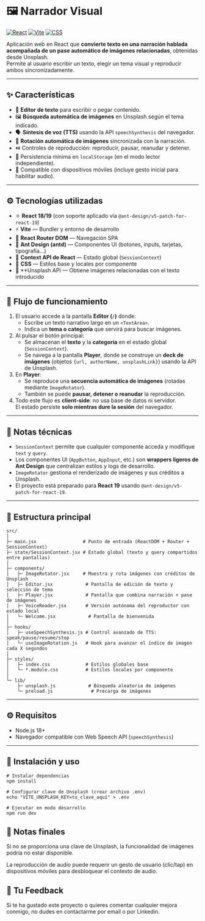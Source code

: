 # 🖼️ Narrador Visual

[![React](https://img.shields.io/badge/React-18%2F19-61DAFB?logo=react&logoColor=white&style=flat)](https://react.dev/)
[![Vite](https://img.shields.io/badge/Vite-5+-646CFF?logo=vite&logoColor=white&style=flat)](https://vitejs.dev/)
[![CSS](https://img.shields.io/badge/CSS-Modules-1572B6?logo=css3&logoColor=white&style=flat)](https://developer.mozilla.org/docs/Web/CSS)


Aplicación web en React que **convierte texto en una narración hablada acompañada de un pase automático de imágenes relacionadas**, obtenidas desde Unsplash.  
Permite al usuario escribir un texto, elegir un tema visual y reproducir ambos sincronizadamente.

---

## ✨ Características

- 📝 **Editor de texto** para escribir o pegar contenido.
- 🖼️ **Búsqueda automática de imágenes** en Unsplash según el tema indicado.
- 🗣️ **Síntesis de voz (TTS)** usando la API `speechSynthesis` del navegador.
- 📸 **Rotación automática de imágenes** sincronizada con la narración.
- ⏯️ Controles de reproducción: reproducir, pausar, reanudar y detener.
- 💾 Persistencia mínima en `localStorage` (en el modo lector independiente).
- 📱 Compatible con dispositivos móviles (incluye gesto inicial para habilitar audio).

---

## ⚙️ Tecnologías utilizadas

- ⚛️ **React 18/19** (con soporte aplicado vía `@ant-design/v5-patch-for-react-19`)
- ⚡ **Vite** — Bundler y entorno de desarrollo
- 🧭 **React Router DOM** — Navegación SPA
- 🎨 **Ant Design (antd)** — Componentes UI (botones, inputs, tarjetas, tipografía…)
- 🧠 **Context API de React** — Estado global (`SessionContext`)
- 🎨 **CSS** — Estilos base y locales por componente
- 🌄 **Unsplash API — Obtiene imágenes relacionadas con el texto introducido

---

## 🧠 Flujo de funcionamiento

1. El usuario accede a la pantalla **Editor (`/`)** donde:
   - Escribe un texto narrativo largo en un `<TextArea>`.
   - Indica un **tema o categoría** que servirá para buscar imágenes.
2. Al pulsar el botón principal:
   - Se almacenan el **texto** y la **categoría** en el estado global (`SessionContext`).
   - Se navega a la pantalla **Player**, donde se construye un **deck de imágenes** (objetos `{url, authorName, unsplashLink}`) usando la API de Unsplash.
3. En **Player**:
   - Se reproduce una **secuencia automática de imágenes** (rotadas mediante `ImageRotator`).
   - También se puede **pausar, detener o reanudar** la reproducción.
4. Todo este flujo es **client-side**: no usa base de datos ni servidor.  
   El estado persiste **solo mientras dure la sesión** del navegador.

---

## 📌 Notas técnicas

- `SessionContext` permite que cualquier componente acceda y modifique `text` y `query`.
- Los componentes UI (`AppButton`, `AppInput`, etc.) son **wrappers ligeros de Ant Design** que centralizan estilos y logs de desarrollo.
- `ImageRotator` gestiona el renderizado de imágenes y sus créditos a Unsplash.
- El proyecto está preparado para **React 19** usando `@ant-design/v5-patch-for-react-19`.

---

## 🧩 Estructura principal

```plaintext
src/
│
├─ main.jsx                 # Punto de entrada (ReactDOM + Router + SessionContext)
├─ state/SessionContext.jsx # Estado global (texto y query compartidos entre pantallas)
│
├─ components/
│   ├─ ImageRotator.jsx     # Muestra y rota imágenes con créditos de Unsplash
│   ├─ Editor.jsx            # Pantalla de edición de texto y selección de tema
│   ├─ Player.jsx            # Pantalla que combina narración + pase de imágenes
│   ├─ VoiceReader.jsx       # Versión autónoma del reproductor con estado local
│   └─ Welcome.jsx            # Pantalla de bienvenida
│
├─ hooks/
│   ├─ useSpeechSynthesis.js # Control avanzado de TTS: speak/pause/resume/stop
│   └─ useImageRotation.js   # Hook para avanzar el índice de imagen cada X segundos
│
├─ styles/
│   ├─ index.css             # Estilos globales base
│   └─ *.module.css          # Estilos locales por componente
│
└─ lib/
    ├─ unsplash.js            # Búsqueda aleatoria de imágenes
    └─ preload.js              # Precarga de imágenes

```
---

## ⚙️ Requisitos

- Node.js 18+
- Navegador compatible con Web Speech API (`speechSynthesis`)

---

## 🚀 Instalación y uso

```
# Instalar dependencias
npm install

# Configurar clave de Unsplash (crear archivo .env)
echo "VITE_UNSPLASH_KEY=tu_clave_aquí" > .env

# Ejecutar en modo desarrollo
npm run dev
```

## 📌 Notas finales

Si no se proporciona una clave de Unsplash, la funcionalidad de imágenes podría no estar disponible.

La reproducción de audio puede requerir un gesto de usuario (clic/tap) en dispositivos móviles para desbloquear el contexto de audio.

## 💜 Tu Feedback
Si te ha gustado este proyecto o quieres comentar cualquier mejora conmigo, no dudes en contactarme por email o por Linkedin.